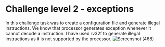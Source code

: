 # Challenge level 2 - exceptions

In this challenge task was to create a configuration file and generate illegal instructions.
We know that processor generates exception whenever it cannot decode a instruction.
I have used rv32f to generate illegal instructions as it is not supported by the processor.
![Screenshot (468)](https://github.com/vyomasystems-lab/riscv-ctb-challenge-Pavanpm199/assets/84024750/13ab3d02-0551-4b74-a1e8-d9f32bbad3a7)
